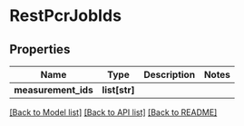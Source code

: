 # RestPcrJobIds

## Properties
Name | Type | Description | Notes
------------ | ------------- | ------------- | -------------
**measurement_ids** | **list[str]** |  | 

[[Back to Model list]](../README.md#documentation-for-models) [[Back to API list]](../README.md#documentation-for-api-endpoints) [[Back to README]](../README.md)


